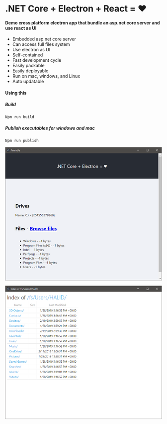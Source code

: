 # .NET Core + Electron + React = ♥

#### Demo cross platform electron app that bundle an asp.net core server and use react as UI

* Embedded asp.net core server
* Can access full files system
* Use electron as UI
* Self-contained
* Fast development cycle
* Easily packable
* Easily deployable
* Run on mac, windows, and Linux
* Auto updatable

#### Using this

##### Build 
```
Npm run build
```

##### Publish executables for windows and mac
```
Npm run publish
```

![Screen shoot](https://github.com/HalidCisse/Acembly.Ftx/raw/master/Doc/home.png)


![Screen shoot](https://github.com/HalidCisse/Acembly.Ftx/raw/master/Doc/files.png)

